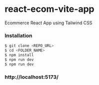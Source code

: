 # react-ecom-vite-app
Ecommerce React App using Tailwind CSS

### Installation
```sh
$ git clone <REPO_URL>
$ cd <FOLDER_NAME>
$ npm install
$ npm run dev
$ npm run dev
```

### http://localhost:5173/